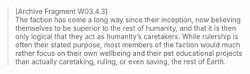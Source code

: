 >[Archive Fragment W03.4.3]\
The faction has come a long way since their inception, now believing themselves to be superior to the rest of humanity, and that it is then only logical that they act as humanity’s caretakers. While rulership is often their stated purpose, most members of the faction would much rather focus on their own wellbeing and their pet educational projects than actually caretaking, ruling, or even saving, the rest of Earth.